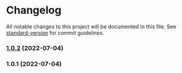 # Changelog

All notable changes to this project will be documented in this file. See [standard-version](https://github.com/conventional-changelog/standard-version) for commit guidelines.

### [1.0.2](https://github.com/vue-viewer-editor/vve-statsvn-cli/compare/v1.0.1...v1.0.2) (2022-07-04)

### 1.0.1 (2022-07-04)
